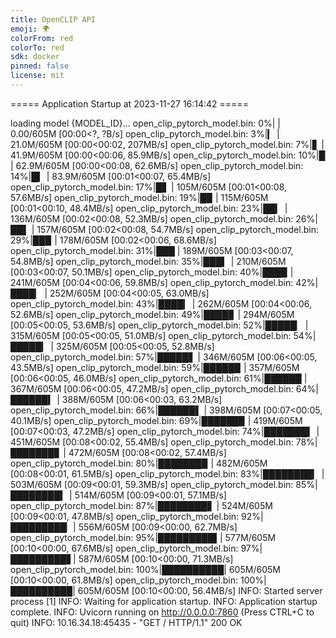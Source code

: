 ```yaml
---
title: OpenCLIP API
emoji: 🌍
colorFrom: red
colorTo: red
sdk: docker
pinned: false
license: mit
---
```


===== Application Startup at 2023-11-27 16:14:42 =====

loading model {MODEL_ID}...
open_clip_pytorch_model.bin:   0%|          | 0.00/605M [00:00<?, ?B/s]
open_clip_pytorch_model.bin:   3%|▎         | 21.0M/605M [00:00<00:02, 207MB/s]
open_clip_pytorch_model.bin:   7%|▋         | 41.9M/605M [00:00<00:06, 85.9MB/s]
open_clip_pytorch_model.bin:  10%|█         | 62.9M/605M [00:00<00:08, 62.6MB/s]
open_clip_pytorch_model.bin:  14%|█▍        | 83.9M/605M [00:01<00:07, 65.4MB/s]
open_clip_pytorch_model.bin:  17%|█▋        | 105M/605M [00:01<00:08, 57.6MB/s] 
open_clip_pytorch_model.bin:  19%|█▉        | 115M/605M [00:01<00:10, 48.4MB/s]
open_clip_pytorch_model.bin:  23%|██▎       | 136M/605M [00:02<00:08, 52.3MB/s]
open_clip_pytorch_model.bin:  26%|██▌       | 157M/605M [00:02<00:08, 54.7MB/s]
open_clip_pytorch_model.bin:  29%|██▉       | 178M/605M [00:02<00:06, 68.6MB/s]
open_clip_pytorch_model.bin:  31%|███       | 189M/605M [00:03<00:07, 54.8MB/s]
open_clip_pytorch_model.bin:  35%|███▍      | 210M/605M [00:03<00:07, 50.1MB/s]
open_clip_pytorch_model.bin:  40%|███▉      | 241M/605M [00:04<00:06, 59.8MB/s]
open_clip_pytorch_model.bin:  42%|████▏     | 252M/605M [00:04<00:05, 63.0MB/s]
open_clip_pytorch_model.bin:  43%|████▎     | 262M/605M [00:04<00:06, 52.6MB/s]
open_clip_pytorch_model.bin:  49%|████▊     | 294M/605M [00:05<00:05, 53.6MB/s]
open_clip_pytorch_model.bin:  52%|█████▏    | 315M/605M [00:05<00:05, 51.0MB/s]
open_clip_pytorch_model.bin:  54%|█████▎    | 325M/605M [00:05<00:05, 52.8MB/s]
open_clip_pytorch_model.bin:  57%|█████▋    | 346M/605M [00:06<00:05, 43.5MB/s]
open_clip_pytorch_model.bin:  59%|█████▉    | 357M/605M [00:06<00:05, 46.0MB/s]
open_clip_pytorch_model.bin:  61%|██████    | 367M/605M [00:06<00:05, 47.2MB/s]
open_clip_pytorch_model.bin:  64%|██████▍   | 388M/605M [00:06<00:03, 63.2MB/s]
open_clip_pytorch_model.bin:  66%|██████▌   | 398M/605M [00:07<00:05, 40.1MB/s]
open_clip_pytorch_model.bin:  69%|██████▉   | 419M/605M [00:07<00:03, 47.2MB/s]
open_clip_pytorch_model.bin:  74%|███████▍  | 451M/605M [00:08<00:02, 55.4MB/s]
open_clip_pytorch_model.bin:  78%|███████▊  | 472M/605M [00:08<00:02, 57.4MB/s]
open_clip_pytorch_model.bin:  80%|███████▉  | 482M/605M [00:08<00:01, 61.5MB/s]
open_clip_pytorch_model.bin:  83%|████████▎ | 503M/605M [00:09<00:01, 59.3MB/s]
open_clip_pytorch_model.bin:  85%|████████▍ | 514M/605M [00:09<00:01, 57.1MB/s]
open_clip_pytorch_model.bin:  87%|████████▋ | 524M/605M [00:09<00:01, 47.8MB/s]
open_clip_pytorch_model.bin:  92%|█████████▏| 556M/605M [00:09<00:00, 62.7MB/s]
open_clip_pytorch_model.bin:  95%|█████████▌| 577M/605M [00:10<00:00, 67.6MB/s]
open_clip_pytorch_model.bin:  97%|█████████▋| 587M/605M [00:10<00:00, 71.3MB/s]
open_clip_pytorch_model.bin: 100%|██████████| 605M/605M [00:10<00:00, 61.8MB/s]
open_clip_pytorch_model.bin: 100%|██████████| 605M/605M [00:10<00:00, 56.4MB/s]
INFO:     Started server process [1]
INFO:     Waiting for application startup.
INFO:     Application startup complete.
INFO:     Uvicorn running on http://0.0.0.0:7860 (Press CTRL+C to quit)
INFO:     10.16.34.18:45435 - "GET / HTTP/1.1" 200 OK